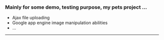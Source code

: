 ### Mainly for some demo, testing purpose, my pets project ... ###

  * Ajax file uploading
  * Google app engine image manipulation abilities
  * ...


---
